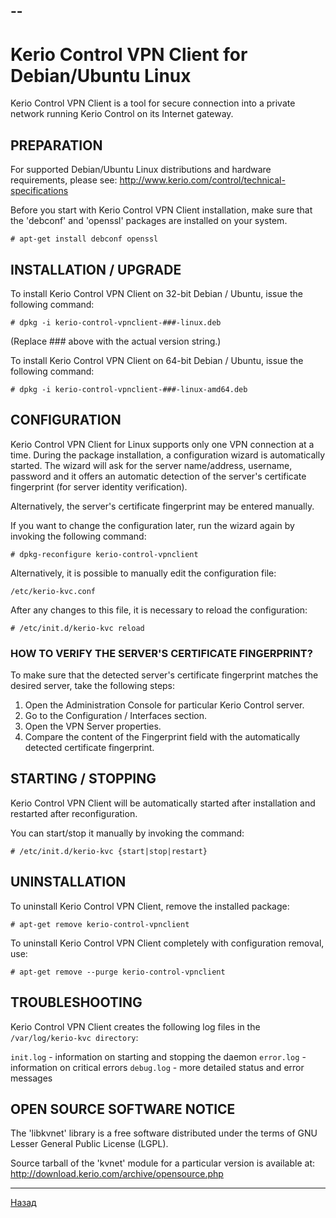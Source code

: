 --
--
# Kerio Control VPN Client for Debian/Ubuntu Linux

Kerio Control VPN Client is a tool for secure connection into a private network
running Kerio Control on its Internet gateway. 

## PREPARATION

For supported Debian/Ubuntu Linux distributions and hardware requirements,
please see: <http://www.kerio.com/control/technical-specifications>

Before you start with Kerio Control VPN Client installation, make sure that the
'debconf' and 'openssl' packages are installed on your system.

    # apt-get install debconf openssl

## INSTALLATION / UPGRADE

To install Kerio Control VPN Client on 32-bit Debian / Ubuntu, issue the following command:

    # dpkg -i kerio-control-vpnclient-###-linux.deb

(Replace ### above with the actual version string.)

To install Kerio Control VPN Client on 64-bit Debian / Ubuntu, issue the following command:

    # dpkg -i kerio-control-vpnclient-###-linux-amd64.deb

## CONFIGURATION

Kerio Control VPN Client for Linux supports only one VPN connection at a time.
During the package installation, a configuration wizard is automatically
started. The wizard will ask for the server name/address,
username, password and it offers an automatic detection of the server's 
certificate fingerprint (for server identity verification). 

Alternatively, the server's certificate fingerprint may be entered manually.

If you want to change the configuration later, run the wizard again
by invoking the following command:

    # dpkg-reconfigure kerio-control-vpnclient
 
Alternatively, it is possible to manually edit the configuration file:

    /etc/kerio-kvc.conf
 
After any changes to this file, it is necessary to reload the configuration:

    # /etc/init.d/kerio-kvc reload

### HOW TO VERIFY THE SERVER'S CERTIFICATE FINGERPRINT?

To make sure that the detected server's certificate fingerprint matches 
the desired server, take the following steps:
  
1. Open the Administration Console for particular Kerio Control server.
2. Go to the Configuration / Interfaces section.
3. Open the VPN Server properties.
4. Compare the content of the Fingerprint field with the automatically detected
certificate fingerprint.

## STARTING / STOPPING

Kerio Control VPN Client will be automatically started after installation 
and restarted after reconfiguration.

You can start/stop it manually by invoking the command:

    # /etc/init.d/kerio-kvc {start|stop|restart}

## UNINSTALLATION

To uninstall Kerio Control VPN Client, remove the installed package:

    # apt-get remove kerio-control-vpnclient
 
To uninstall Kerio Control VPN Client completely with configuration removal, use:

    # apt-get remove --purge kerio-control-vpnclient
 
## TROUBLESHOOTING

Kerio Control VPN Client creates the following log files in the  
`/var/log/kerio-kvc directory`:

`init.log` - information on starting and stopping the daemon
`error.log` - information on critical errors
`debug.log` - more detailed status and error messages

## OPEN SOURCE SOFTWARE NOTICE

The 'libkvnet' library is a free software distributed under the terms
of GNU Lesser General Public License (LGPL). 

Source tarball of the 'kvnet' module for a particular version is available at:  
<http://download.kerio.com/archive/opensource.php>

---

[Назад][back]

[back]: /vpn "Основная инструкция"

